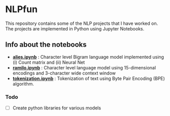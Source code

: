 # NLPfun

This repository contains some of the NLP projects that I have worked on. The projects are implemented in Python using Jupyter Notebooks.

## Info about the notebooks

* **[alies.ipynb](https://github.com/crpatil1901/NLPfun/blob/main/alies.ipynb)** : Character level Bigram language model implemented using (i) Count matrix and (ii) Neural Net
* **[ramilo.ipynb](https://github.com/crpatil1901/NLPfun/blob/main/ramilo.ipynb)** : Character level language model using 15-dimensional encodings and 3-character wide context window
* **[tokenization.ipynb](https://github.com/crpatil1901/NLPfun/blob/main/tokenization.ipynb)** : Tokenization of text using Byte Pair Encoding (BPE) algorithm.

### Todo

- [ ] Create python libraries for various models
